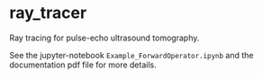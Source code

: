 # ray_tracer

Ray tracing for pulse-echo ultrasound tomography. 

See the jupyter-notebook <code>Example_ForwardOperator.ipynb</code> and the documentation pdf file for more details.
